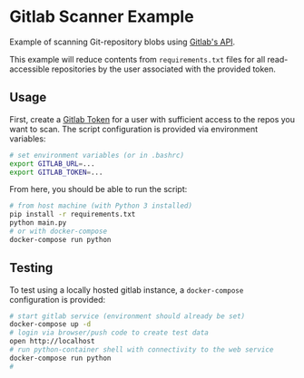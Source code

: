 # Gitlab Scanner Example

Example of scanning Git-repository blobs using [Gitlab's API](https://docs.gitlab.com/ee/api/).

This example will reduce contents from
`requirements.txt` files for all read-accessible repositories by the user
associated with the provided token.


## Usage

First, create a [Gitlab Token](https://docs.gitlab.com/ee/user/profile/personal_access_tokens.html) for
a user with sufficient access to the repos you want to scan. The script
configuration is provided via environment variables:
```sh
# set environment variables (or in .bashrc)
export GITLAB_URL=...
export GITLAB_TOKEN=...
```

From here, you should be able to run the script:

```sh
# from host machine (with Python 3 installed)
pip install -r requirements.txt
python main.py
# or with docker-compose
docker-compose run python
```

## Testing
To test using a locally hosted gitlab instance, a `docker-compose` configuration
is provided:

```sh
# start gitlab service (environment should already be set)
docker-compose up -d
# login via browser/push code to create test data
open http://localhost
# run python-container shell with connectivity to the web service
docker-compose run python
#
```
